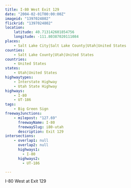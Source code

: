 ```yaml
---
title: I-80 West Exit 129
date: "2004-02-01T00:00:00Z"
imageid: "1397024802"
flickrid: "1397024802"
location:
    latitude: 40.713142601854756
    longitude: -111.80387020111084
places:
    - Salt Lake City|Salt Lake County|Utah|United States
counties:
    - Salt Lake County|Utah|United States
countries:
    - United States
states:
    - Utah|United States
highwaytypes:
    - Interstate Highway
    - Utah State Highway
highways:
    - I-80
    - UT-186
tags:
    - Big Green Sign
freewayJunctions:
    - milepost: "127.69"
      freewayName: I-80
      freewaySlug: i80-utah
      description: Exit 129
intersections:
    - overlap1: null
      overlap2: null
      highways1:
        - I-80
      highways2:
        - UT-186

---
```

I-80 West at Exit 129